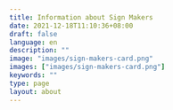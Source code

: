```yaml
---
title: Information about Sign Makers 
date: 2021-12-18T11:10:36+08:00
draft: false
language: en
description: ""
image: "images/sign-makers-card.png"
images: ["images/sign-makers-card.png"]
keywords: ""
type: page
layout: about
---
```

